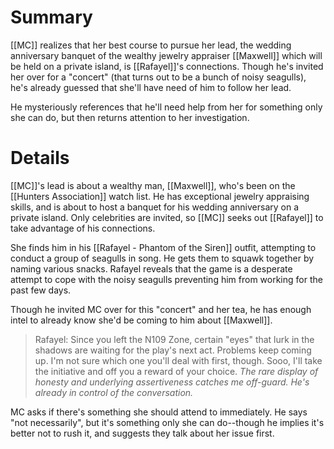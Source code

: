 # Summary
[[MC]] realizes that her best course to pursue her lead, the wedding anniversary banquet of the wealthy jewelry appraiser [[Maxwell]] which will be held on a private island, is [[Rafayel]]'s connections. Though he's invited her over for a "concert" (that turns out to be a bunch of noisy seagulls), he's already guessed that she'll have need of him to follow her lead.

He mysteriously references that he'll need help from her for something only she can do, but then returns attention to her investigation.

# Details

[[MC]]'s lead is about a wealthy man, [[Maxwell]], who's been on the [[Hunters Association]] watch list. He has exceptional jewelry appraising skills, and is about to host a banquet for his wedding anniversary on a private island. Only celebrities are invited, so [[MC]] seeks out [[Rafayel]] to take advantage of his connections.

She finds him in his [[Rafayel - Phantom of the Siren]] outfit, attempting to conduct a group of seagulls in song. He gets them to squawk together by naming various snacks. Rafayel reveals that the game is a desperate attempt to cope with the noisy seagulls preventing him from working for the past few days.

Though he invited MC over for this "concert" and her tea, he has enough intel to already know she'd be coming to him about [[Maxwell]].
> Rafayel: Since you left the N109 Zone, certain "eyes" that lurk in the shadows are waiting for the play's next act. Problems keep coming up. I'm not sure which one you'll deal with first, though. Sooo, I'll take the initiative and off you a reward of your choice.
> *The rare display of honesty and underlying assertiveness catches me off-guard. He's already in control of the conversation.*

MC asks if there's something she should attend to immediately. He says "not necessarily", but it's something only she can do--though he implies it's better not to rush it, and suggests they talk about her issue first.
